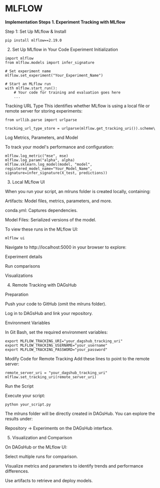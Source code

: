 # MLFLOW
**Implementation Steps**
**1. Experiment Tracking with MLflow**

Step 1: Set Up MLflow & Install

```
pip install mlflow==2.19.0
```
2. Set Up MLflow in Your Code
Experiment Initialization

```
import mlflow
from mlflow.models import infer_signature

# Set experiment name
mlflow.set_experiment("Your_Experiment_Name")

# Start an MLflow run
with mlflow.start_run():
    # Your code for training and evaluation goes here
    ...
```

Tracking URL Type
This identifies whether MLflow is using a local file or remote server for storing experiments:

```
from urllib.parse import urlparse

tracking_url_type_store = urlparse(mlflow.get_tracking_uri()).scheme\

```
Log Metrics, Parameters, and Model

To track your model's performance and configuration:
```
mlflow.log_metric("mse", mse)
mlflow.log_param("alpha", alpha)
mlflow.sklearn.log_model(model, "model", registered_model_name="Your_Model_Name", signature=infer_signature(X_test, predictions))
```
3. Local MLflow UI
   
When you run your script, an mlruns folder is created locally, containing:

Artifacts: Model files, metrics, parameters, and more.

conda.yml: Captures dependencies.

Model Files: Serialized versions of the model.

To view these runs in the MLflow UI:
```
mlflow ui
```
Navigate to http://localhost:5000 in your browser to explore:

Experiment details

Run comparisons

Visualizations

4. Remote Tracking with DAGsHub

Preparation

Push your code to GitHub (omit the mlruns folder).

Log in to DAGsHub and link your repository.

Environment Variables

In Git Bash, set the required environment variables:

```
export MLFLOW_TRACKING_URI="your_dagshub_tracking_uri"
export MLFLOW_TRACKING_USERNAME="your_username"
export MLFLOW_TRACKING_PASSWORD="your_password"
```
Modify Code for Remote Tracking
Add these lines to point to the remote server:
```
remote_server_uri = "your_dagshub_tracking_uri"
mlflow.set_tracking_uri(remote_server_uri)
```
Run the Script

Execute your script:
```
python your_script.py
```
The mlruns folder will be directly created in DAGsHub. You can explore the results under:

Repository → Experiments on the DAGsHub interface.

5. Visualization and Comparison

On DAGsHub or the MLflow UI:

Select multiple runs for comparison.

Visualize metrics and parameters to identify trends and performance differences.

Use artifacts to retrieve and deploy models.





